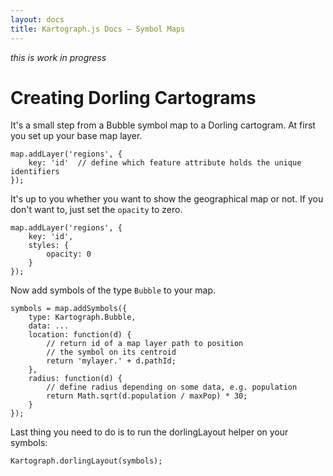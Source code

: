```yaml
---
layout: docs
title: Kartograph.js Docs — Symbol Maps
---
```


*this is work in progress*

# Creating Dorling Cartograms

It's a small step from a Bubble symbol map to a Dorling cartogram. At first you set up your base map layer.

    map.addLayer('regions', {
        key: 'id'  // define which feature attribute holds the unique identifiers
    });

It's up to you whether you want to show the geographical map or not. If you don't want to, just set the ``opacity`` to zero.

    map.addLayer('regions', {
        key: 'id',
        styles: {
            opacity: 0
        }
    });

Now add symbols of the type ``Bubble`` to your map.

    symbols = map.addSymbols({
        type: Kartograph.Bubble,
        data: ...
        location: function(d) {
            // return id of a map layer path to position
            // the symbol on its centroid
            return 'mylayer.' + d.pathId;
        },
        radius: function(d) {
            // define radius depending on some data, e.g. population
            return Math.sqrt(d.population / maxPop) * 30;
        }
    });

Last thing you need to do is to run the dorlingLayout helper on your symbols:

    Kartograph.dorlingLayout(symbols);

